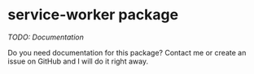 # service-worker package

*TODO: Documentation*

Do you need documentation for this package? Contact me or create an issue on GitHub and I will do it right away. 
